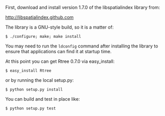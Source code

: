 First, download and install version 1.7.0 of the libspatialindex library from:

http://libspatialindex.github.com

The library is a GNU-style build, so it is a matter of:
```
$ ./configure; make; make install
```
You may need to run the `ldconfig` command after installing the library to ensure that applications can find it at startup time.

At this point you can get Rtree 0.7.0 via easy_install:
```
$ easy_install Rtree
```
or by running the local setup.py:
```
$ python setup.py install
```
You can build and test in place like:
```
$ python setup.py test
```
